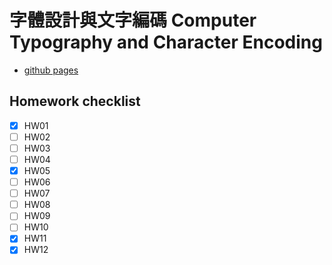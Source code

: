 # 字體設計與文字編碼 Computer Typography and Character Encoding

- [github pages](ntut-luna.github.io/ct2023s/)

## Homework checklist

- [X] HW01
- [ ] HW02
- [ ] HW03
- [ ] HW04
- [X] HW05
- [ ] HW06
- [ ] HW07
- [ ] HW08
- [ ] HW09
- [ ] HW10
- [X] HW11
- [X] HW12
